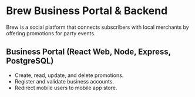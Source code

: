 # Brew Business Portal & Backend

Brew is a social platform that connects subscribers with local merchants by offering promotions for party events.

## Business Portal (React Web, Node, Express, PostgreSQL)
- Create, read, update, and delete promotions.
- Register and validate business accounts.
- Redirect mobile users to mobile app store.

